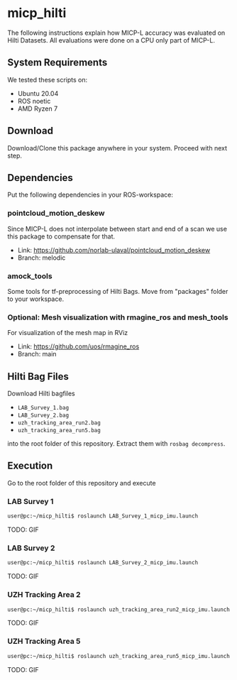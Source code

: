# micp_hilti

The following instructions explain how MICP-L accuracy was evaluated on Hilti Datasets. All evaluations were done on a CPU only part of MICP-L.

## System Requirements

We tested these scripts on:
- Ubuntu 20.04
- ROS noetic
- AMD Ryzen 7

## Download

Download/Clone this package anywhere in your system. Proceed with next step.

## Dependencies

Put the following dependencies in your ROS-workspace:

### pointcloud_motion_deskew

Since MICP-L does not interpolate between start and end of a scan we use this package to compensate for that.

- Link: https://github.com/norlab-ulaval/pointcloud_motion_deskew
- Branch: melodic

### amock_tools

Some tools for tf-preprocessing of Hilti Bags. Move from "packages" folder to your workspace.

### Optional: Mesh visualization with rmagine_ros and mesh_tools

For visualization of the mesh map in RViz

- Link: https://github.com/uos/rmagine_ros
- Branch: main

## Hilti Bag Files

Download Hilti bagfiles
- `LAB_Survey_1.bag`
- `LAB_Survey_2.bag`
- `uzh_tracking_area_run2.bag`
- `uzh_tracking_area_run5.bag`

into the root folder of this repository. Extract them with `rosbag decompress`.

## Execution

Go to the root folder of this repository and execute

### LAB Survey 1

```bash
user@pc:~/micp_hilti$ roslaunch LAB_Survey_1_micp_imu.launch
```

TODO: GIF

### LAB Survey 2

```bash
user@pc:~/micp_hilti$ roslaunch LAB_Survey_2_micp_imu.launch
```

TODO: GIF

### UZH Tracking Area 2

```bash
user@pc:~/micp_hilti$ roslaunch uzh_tracking_area_run2_micp_imu.launch
```

TODO: GIF

### UZH Tracking Area 5

```bash
user@pc:~/micp_hilti$ roslaunch uzh_tracking_area_run5_micp_imu.launch
```

TODO: GIF

